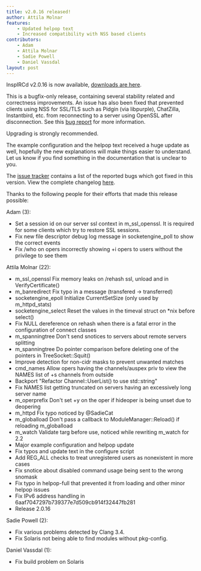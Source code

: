 ```yaml
---
title: v2.0.16 released!
author: Attila Molnar
features:
    - Updated helpop text
    - Increased compatibility with NSS based clients
contributors:
    - Adam 
    - Attila Molnar
    - Sadie Powell
    - Daniel Vassdal
layout: post
---
```


InspIRCd v2.0.16 is now available, [downloads are here](https://github.com/inspircd/inspircd/releases).


This is a bugfix-only release, containing several stability related and correctness improvements.
An issue has also been fixed that prevented clients using NSS for SSL/TLS such as Pidgin (via libpurple), ChatZilla, Instantbird, etc. from reconnecting to a server using OpenSSL after disconnection.
See this [bug report](https://bugzilla.mozilla.org/show_bug.cgi?id=858394) for more information.

<!--more-->

Upgrading is strongly recommended.


The example configuration and the helpop text received a huge update as well, hopefully the new explanations will make things easier to understand.
Let us know if you find something in the documentation that is unclear to you.


The [issue tracker](https://github.com/inspircd/inspircd/issues?milestone=13&state=closed) contains a list of the reported bugs which got fixed in this version.
View the complete changelog [here](https://github.com/inspircd/inspircd/compare/v2.0.15...v2.0.16).


Thanks to the following people for their efforts that made this release possible:


Adam (3):

  - Set a session id on our server ssl context in m_ssl_openssl. It is required for some clients which try to restore SSL sessions.
  - Fix new file descriptor debug log message in socketengine_poll to show the correct events
  - Fix /who on opers incorrectly showing +i opers to users without the privilege to see them

Attila Molnar (22):

  - m_ssl_openssl Fix memory leaks on /rehash ssl, unload and in VerifyCertificate()
  - m_banredirect Fix typo in a message (transfered -&gt; transferred)
  - socketengine_epoll Initialize CurrentSetSize (only used by m_httpd_stats)
  - socketengine_select Reset the values in the timeval struct on *nix before select()
  - Fix NULL dereference on rehash when there is a fatal error in the configuration of connect classes
  - m_spanningtree Don't send snotices to servers about remote servers splitting
  - m_spanningtree Do pointer comparison before deleting one of the pointers in TreeSocket::Squit()
  - Improve detection for non-cidr masks to prevent unwanted matches
  - cmd_names Allow opers having the channels/auspex priv to view the NAMES list of +s channels from outside
  - Backport "Refactor Channel::UserList() to use std::string"
  - Fix NAMES list getting truncated on servers having an excessively long server name
  - m_operprefix Don't set +y on the oper if hideoper is being unset due to deopering
  - m_httpd Fix typo noticed by @SadieCat
  - m_globalload Don't pass a callback to ModuleManager::Reload() if reloading m_globalload
  - m_watch Validate targ before use, noticed while rewriting m_watch for 2.2
  - Major example configuration and helpop update
  - Fix typos and update text in the configure script
  - Add REG_ALL checks to treat unregistered users as nonexistent in more cases
  - Fix snotice about disabled command usage being sent to the wrong snomask
  - Fix typo in helpop-full that prevented it from loading and other minor helpop issues
  - Fix IPv6 address handling in 6aaf7047297b739377e7d509cb914f32447fb281
  - Release 2.0.16

Sadie Powell (2):

  - Fix various problems detected by Clang 3.4.
  - Fix Solaris not being able to find modules without pkg-config.

Daniel Vassdal (1):

  - Fix build problem on Solaris
